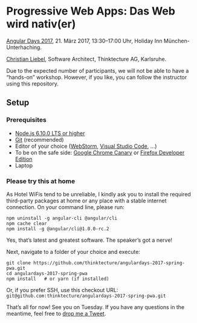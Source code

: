 # Progressive Web Apps: Das Web wird nativ(er)

[Angular Days 2017](https://angular-days.de/session/progressive-web-apps-das-web-wird-nativer/), 21. März 2017, 13:30–17:00 Uhr, Holiday Inn München-Unterhaching.

[Christian Liebel](https://twitter.com/chris_liebel), Software Architect, Thinktecture AG, Karlsruhe.

Due to the expected number of participants, we will not be able to have a “hands-on” workshop. However, if you like, you can follow the instructor using this repository.

## Setup

### Prerequisites

- [Node.js 6.10.0 LTS or higher](https://nodejs.org/en/)
- [Git](https://git-scm.com/) (recommended)
- Editor of your choice ([WebStorm](https://www.jetbrains.com/webstorm/), [Visual Studio Code](https://code.visualstudio.com/), …)
- To be on the safe side: [Google Chrome Canary](https://www.google.com/chrome/browser/canary.html) or [Firefox Developer Edition](https://www.mozilla.org/en-US/firefox/developer/)
- Laptop

### Please try this at home

As Hotel WiFis tend to be unreliable, I kindly ask you to install the required third-party packages at home or any place with a stable internet connection. On your command line, please run:

```
npm uninstall -g angular-cli @angular/cli
npm cache clear
npm install -g @angular/cli@1.0.0-rc.2
```

Yes, that’s latest and greatest software. The speaker’s got a nerve!

Next, navigate to a folder of your choice and execute:

```
git clone https://github.com/thinktecture/angulardays-2017-spring-pwa.git
cd angulardays-2017-spring-pwa
npm install   # or yarn (if installed)
```

Or, if you prefer SSH, use this checkout URL: `git@github.com:thinktecture/angulardays-2017-spring-pwa.git`

That’s all for now! See you on Tuesday. If you have any questions in the meantime, feel free to [drop me a Tweet](https://twitter.com/chris_liebel).
